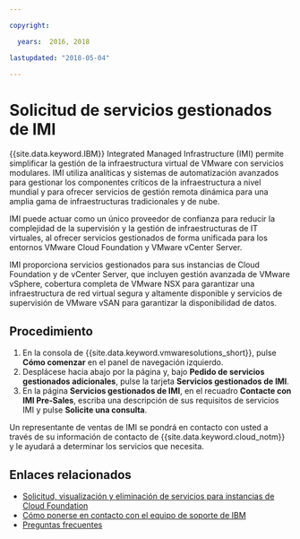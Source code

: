 ```yaml
---

copyright:

  years:  2016, 2018

lastupdated: "2018-05-04"

---
```


# Solicitud de servicios gestionados de IMI

{{site.data.keyword.IBM}} Integrated Managed Infrastructure (IMI) permite simplificar la gestión de la infraestructura virtual de VMware con servicios modulares. IMI utiliza analíticas y sistemas de automatización avanzados para gestionar los componentes críticos de la infraestructura a nivel mundial y para ofrecer servicios de gestión remota dinámica para una amplia gama de infraestructuras tradicionales y de nube.

IMI puede actuar como un único proveedor de confianza para reducir la complejidad de la supervisión y la gestión de infraestructuras de IT virtuales, al ofrecer servicios gestionados de forma unificada para los entornos VMware Cloud Foundation y VMware vCenter Server.

IMI proporciona servicios gestionados para sus instancias de Cloud Foundation y de vCenter Server, que incluyen gestión avanzada de VMware vSphere, cobertura completa de VMware NSX para garantizar una infraestructura de red virtual segura y altamente disponible y servicios de supervisión de VMware vSAN para garantizar la disponibilidad de datos.

## Procedimiento

1. En la consola de {{site.data.keyword.vmwaresolutions_short}}, pulse **Cómo comenzar** en el panel de navegación izquierdo.
2. Desplácese hacia abajo por la página y, bajo **Pedido de servicios gestionados adicionales**, pulse la tarjeta **Servicios gestionados de IMI**.
3. En la página **Servicios gestionados de IMI**, en el recuadro **Contacte con IMI Pre-Sales**, escriba una descripción de sus requisitos de servicios IMI y pulse **Solicite una consulta**.

Un representante de ventas de IMI se pondrá en contacto con usted a través de su información de contacto de {{site.data.keyword.cloud_notm}} y le ayudará a determinar los servicios que necesita.

## Enlaces relacionados

* [Solicitud, visualización y eliminación de servicios para instancias de Cloud Foundation](../sddc/sd_addingremovingservices.html)
* [Cómo ponerse en contacto con el equipo de soporte de IBM](../vmonic/trbl_support.html)
* [Preguntas frecuentes](../vmonic/faq.html)
